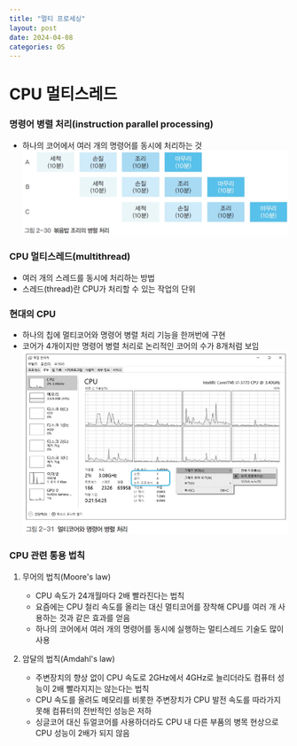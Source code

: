 ```yaml
---
title: "멀티 프로세싱"
layout: post
date: 2024-04-08
categories: OS
---
```

# CPU 멀티스레드

### 명령어 병렬 처리(instruction parallel processing)
- 하나의 코어에서 여러 개의 명령어를 동시에 처리하는 것
![processing](/assets/osimg/processing4.png)

### CPU 멀티스레드(multithread)
- 여러 개의 스레드를 동시에 처리하는 방법
- 스레드(thread)란 CPU가 처리할 수 있는 작업의 단위

### 현대의 CPU
- 하나의 칩에 멀티코어와 명령어 병렬 처리 기능을 한꺼번에 구현
- 코어가 4개이지만 명령어 병렬 처리로 논리적인 코어의 수가 8개처럼 보임
![processing](/assets/osimg/processing5.png)

### CPU 관련 통용 법칙
1. 무어의 법칙(Moore's law)
    - CPU 속도가 24개월마다 2배 빨라진다는 법칙
    - 요즘에는 CPU 철리 속도를 올리는 대신 멀티코어를 장착해 CPU를 여러 개 사용하는 것과 같은 효과를 얻음
    - 하나의 코어에서 여러 개의 명령어를 동시에 실행하는 멀티스레드 기술도 많이 사용

2. 암달의 법칙(Amdahl's law)
    - 주변장치의 향상 없이 CPU 속도로 2GHz에서 4GHz로 늘리더라도 컴퓨터 성능이 2배 빨라지지는 않는다는 법칙
    - CPU 속도를 올려도 메모리를 비롯한 주변장치가 CPU 발전 속도를 따라가지 못해 컴퓨터의 전반적인 성능은 저하
    - 싱글코어 대신 듀얼코어를 사용하더라도 CPU 내 다른 부품의 병목 현상으로 CPU 성능이 2배가 되지 않음
    

